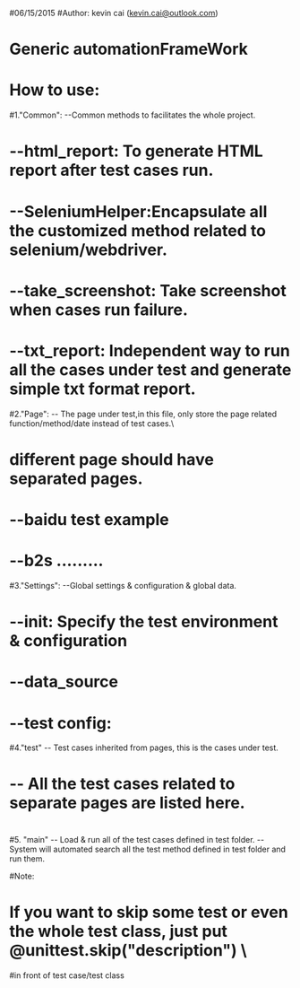 #06/15/2015
#Author: kevin cai (kevin.cai@outlook.com)
# Generic automationFrameWork
# How to use:
#1."Common":  --Common methods to facilitates the whole project.
#    --html_report: To generate HTML report after test cases run.
#    --SeleniumHelper:Encapsulate all the customized method related to selenium/webdriver.
#    --take_screenshot: Take screenshot when cases run failure.
#    --txt_report: Independent way to run all the cases under test and generate simple txt format report.
#2."Page": -- The page under test,in this file, only store the page related function/method/date instead of test cases.\
#            different page should have separated pages.
#     --baidu  test example
#     --b2s      .........
#3."Settings": --Global settings & configuration & global data.
#    --__init__: Specify the test environment & configuration
#    --data_source
#    --test config:
#4."test" -- Test cases inherited from pages, this is the cases under test.
#    -- All the test cases related to separate pages are listed here.
#
#
#5. "main"  -- Load & run all of the test cases defined in test folder.
    --System will automated search all the test method defined in test folder and run them.

#Note:
# If you want to skip some test or even the whole test class, just put @unittest.skip("description") \
#in front of test case/test class